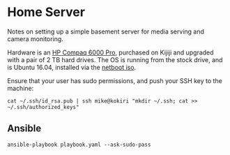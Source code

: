 Home Server
===========

Notes on setting up a simple basement server for media serving and camera monitoring.

Hardware is an [HP Compaq 6000 Pro][1], purchased on Kijiji and upgraded with a pair of 2 TB
hard drives. The OS is running from the stock drive, and is Ubuntu 16.04, installed via the [netboot iso][2].

[1]: https://www.cnet.com/products/hp-compaq-6000-pro-core-2-quad-q9400-2-66-ghz-monitor-none-series/specs/
[2]: http://archive.ubuntu.com/ubuntu/dists/xenial/main/installer-amd64/current/images/netboot/mini.iso

Ensure that your user has sudo permissions, and push your SSH key to the machine:

```
cat ~/.ssh/id_rsa.pub | ssh mike@kokiri "mkdir ~/.ssh; cat >> ~/.ssh/authorized_keys"
```

Ansible
-------

```
ansible-playbook playbook.yaml --ask-sudo-pass
```


